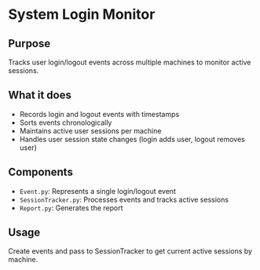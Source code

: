 # System Login Monitor

## Purpose
Tracks user login/logout events across multiple machines to monitor active sessions.

## What it does
- Records login and logout events with timestamps
- Sorts events chronologically 
- Maintains active user sessions per machine
- Handles user session state changes (login adds user, logout removes user)

## Components
- `Event.py`: Represents a single login/logout event
- `SessionTracker.py`: Processes events and tracks active sessions
- `Report.py`: Generates the report

## Usage
Create events and pass to SessionTracker to get current active sessions by machine.